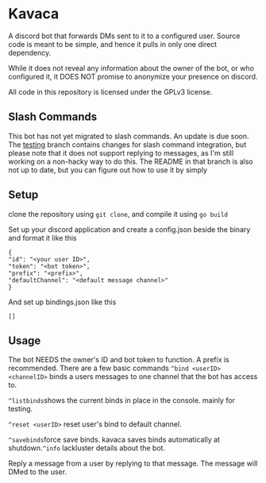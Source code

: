 # Kavaca

A discord bot that forwards DMs sent to it to a configured user. Source code is meant to be simple, and hence it pulls in only one direct dependency.

While it does not reveal any information about the owner of the bot, or who configured it, it DOES NOT promise to anonymize your presence on discord.

All code in this repository is licensed under the GPLv3 license.

## Slash Commands

This bot has not yet migrated to slash commands. An update is due soon. The [testing](https://github.com/fisik-yum/kavaca/tree/testing) branch contains changes for slash command integration, but please note that it does not support replying to messages, as I'm still working on a non-hacky way to do this. The README in that branch is also not up to date, but you can figure out how to use it by simply

## Setup

clone the repository using `git clone`, and compile it using `go build`

Set up your discord application and create a config.json beside the binary and format it like this

```
{
"id": "<your user ID>",
"token": "<bot token>",
"prefix": "<prefix>",
"defaultChannel": "<default message channel>"
}
```


And set up bindings.json like this

`[]`

## Usage

The bot NEEDS the owner's ID and bot token to function. A prefix is recommended.
There are a few basic commands
`^bind <userID> <channelID>` binds a users messages to one channel that the bot has access to.

`^listbinds`shows the current binds in place in the console. mainly for testing.

`^reset <userID>` reset user's bind to default channel.

`^savebinds`force save binds. kavaca saves binds automatically at shutdown.`^info` lackluster details about the bot.

Reply a message from a user by replying to that message. The message will DMed to the user.
